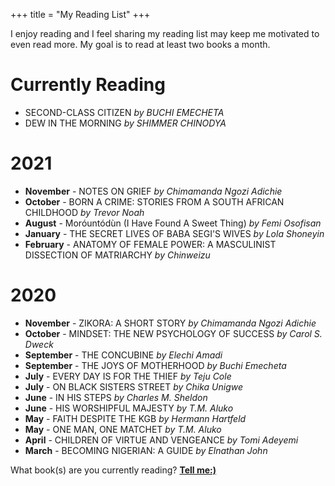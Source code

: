 +++
title = "My Reading List"
+++

I enjoy reading and I feel sharing my reading list may keep me motivated to even read more. My goal is to read at least
two books a month.

# Currently Reading
- SECOND-CLASS CITIZEN *by BUCHI EMECHETA*
- DEW IN THE MORNING *by SHIMMER CHINODYA*

# 2021
- **November** - NOTES ON GRIEF *by Chimamanda Ngozi Adichie*
- **October** - BORN A CRIME: STORIES FROM A SOUTH AFRICAN CHILDHOOD *by Trevor Noah*
- **August** - Moróuntódùn (I Have Found A Sweet Thing) *by Femi Osofisan*
- **January** - THE SECRET LIVES OF BABA SEGI'S WIVES *by Lola Shoneyin*
- **February** - ANATOMY OF FEMALE POWER: A MASCULINIST DISSECTION OF MATRIARCHY *by Chinweizu*


# 2020
- **November** - ZIKORA: A SHORT STORY *by Chimamanda Ngozi Adichie*
- **October** - MINDSET: THE NEW PSYCHOLOGY OF SUCCESS *by Carol S. Dweck*
- **September** - THE CONCUBINE *by Elechi Amadi*
- **September** - THE JOYS OF MOTHERHOOD *by Buchi Emecheta*
- **July** - EVERY DAY IS FOR THE THIEF *by Teju Cole*
- **July** - ON BLACK SISTERS STREET *by Chika Unigwe*
- **June** - IN HIS STEPS *by Charles M. Sheldon*
- **June** - HIS WORSHIPFUL MAJESTY *by T.M. Aluko*
- **May** - FAITH DESPITE THE KGB *by Hermann Hartfeld*
- **May** - ONE MAN, ONE MATCHET *by T.M. Aluko*
- **April** - CHILDREN OF VIRTUE AND VENGEANCE *by Tomi Adeyemi*
- **March** - BECOMING NIGERIAN: A GUIDE *by Elnathan John*

What book(s) are you currently reading? [**Tell me:)**](https://twitter.com/toluwalemi)
